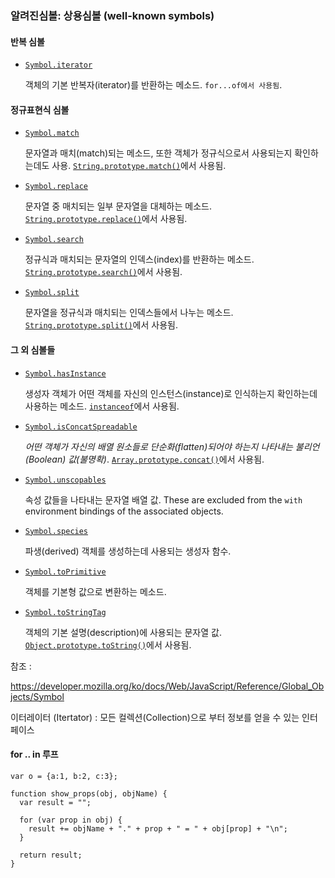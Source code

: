 ### 알려진심볼: 상용심볼 (well-known symbols)

#### 반복 심볼

- [`Symbol.iterator`](https://developer.mozilla.org/ko/docs/Web/JavaScript/Reference/Global_Objects/Symbol/iterator)

  객체의 기본 반복자(iterator)를 반환하는 메소드. `for...of에서 사용됨`.

#### 정규표현식 심볼

- [`Symbol.match`](https://developer.mozilla.org/ko/docs/Web/JavaScript/Reference/Global_Objects/Symbol/match)

  문자열과 매치(match)되는 메소드, 또한 객체가 정규식으로서 사용되는지 확인하는데도 사용. [`String.prototype.match()`](https://developer.mozilla.org/ko/docs/Web/JavaScript/Reference/Global_Objects/String/match)에서 사용됨.

- [`Symbol.replace`](https://developer.mozilla.org/ko/docs/Web/JavaScript/Reference/Global_Objects/Symbol/replace)

  문자열 중 매치되는 일부 문자열을 대체하는 메소드. [`String.prototype.replace()`](https://developer.mozilla.org/ko/docs/Web/JavaScript/Reference/Global_Objects/String/replace)에서 사용됨.

- [`Symbol.search`](https://developer.mozilla.org/ko/docs/Web/JavaScript/Reference/Global_Objects/Symbol/search)

  정규식과 매치되는 문자열의 인덱스(index)를 반환하는 메소드. [`String.prototype.search()`](https://developer.mozilla.org/ko/docs/Web/JavaScript/Reference/Global_Objects/String/search)에서 사용됨.

- [`Symbol.split`](https://developer.mozilla.org/ko/docs/Web/JavaScript/Reference/Global_Objects/Symbol/split)

  문자열을 정규식과 매치되는 인덱스들에서 나누는 메소드. [`String.prototype.split()`](https://developer.mozilla.org/ko/docs/Web/JavaScript/Reference/Global_Objects/String/split)에서 사용됨.

#### 그 외 심볼들

- [`Symbol.hasInstance`](https://developer.mozilla.org/ko/docs/Web/JavaScript/Reference/Global_Objects/Symbol/hasInstance)

  생성자 객체가 어떤 객체를 자신의 인스턴스(instance)로 인식하는지 확인하는데 사용하는 메소드. [`instanceof`](https://developer.mozilla.org/ko/docs/Web/JavaScript/Reference/Operators/instanceof)에서 사용됨.

- [`Symbol.isConcatSpreadable`](https://developer.mozilla.org/ko/docs/Web/JavaScript/Reference/Global_Objects/Symbol/isConcatSpreadable)

  *어떤 객체가 자신의 배열 원소들로 단순화(flatten)되어야 하는지 나타내는 불리언(Boolean) 값(불명확)*. [`Array.prototype.concat()`](https://developer.mozilla.org/ko/docs/Web/JavaScript/Reference/Global_Objects/Array/concat)에서 사용됨.

- [`Symbol.unscopables`](https://developer.mozilla.org/ko/docs/Web/JavaScript/Reference/Global_Objects/Symbol/unscopables)

  속성 값들을 나타내는 문자열 배열 값. These are excluded from the `with` environment bindings of the associated objects.

- [`Symbol.species`](https://developer.mozilla.org/ko/docs/Web/JavaScript/Reference/Global_Objects/Symbol/species)

  파생(derived) 객체를 생성하는데 사용되는 생성자 함수.

- [`Symbol.toPrimitive`](https://developer.mozilla.org/ko/docs/Web/JavaScript/Reference/Global_Objects/Symbol/toPrimitive)

  객체를 기본형 값으로 변환하는 메소드.

- [`Symbol.toStringTag`](https://developer.mozilla.org/ko/docs/Web/JavaScript/Reference/Global_Objects/Symbol/toStringTag)

  객체의 기본 설명(description)에 사용되는 문자열 값. [`Object.prototype.toString()`](https://developer.mozilla.org/ko/docs/Web/JavaScript/Reference/Global_Objects/Object/toString)에서 사용됨.




참조 : 

https://developer.mozilla.org/ko/docs/Web/JavaScript/Reference/Global_Objects/Symbol





이터레이터 (Itertator) : 모든 컬렉션(Collection)으로 부터 정보를 얻을 수 있는 인터페이스



#### for .. in  루프



```
var o = {a:1, b:2, c:3};

function show_props(obj, objName) {
  var result = "";
    
  for (var prop in obj) {
    result += objName + "." + prop + " = " + obj[prop] + "\n";
  }
    
  return result;
}
```